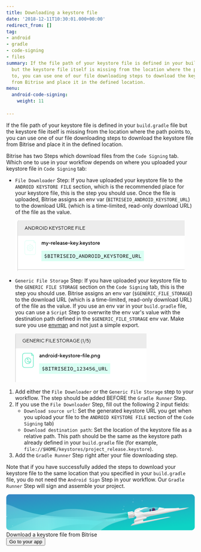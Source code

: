 ```yaml
---
title: Downloading a keystore file
date: '2018-12-11T10:30:01.000+00:00'
redirect_from: []
tag:
- android
- gradle
- code-signing
- files
summary: If the file path of your keystore file is defined in your build.gradle file
  but the keystore file itself is missing from the location where the path points
  to, you can use one of our file downloading steps to download the keystore file
  from Bitrise and place it in the defined location.
menu:
  android-code-signing:
    weight: 11

---
```

If the file path of your keystore file is defined in your `build.gradle` file but the keystore file itself is missing from the location where the path points to, you can use one of our file downloading steps to download the keystore file from Bitrise and place it in the defined location.

Bitrise has two Steps which download files from the `Code Signing` tab. Which one to use in your workflow depends on where you uploaded your keystore file in `Code Signing` tab:

* `File Downloader` Step: If you have uploaded your keystore file to the `ANDROID KEYSTORE FILE` section, which is the recommended place for your keystore file, this is the step you should use. Once the file is uploaded, Bitrise assigns an env var (`BITRISEIO_ANDROID_KEYSTORE_URL`) to the download URL (which is a time-limited, read-only download URL) of the file as the value.

  ![](/img/android-keystore.png)
* `Generic File Storage` Step: If you have uploaded your keystore file to the `GENERIC FILE STORAGE` section on the `Code Signing` tab, this is the step you should use. Bitrise assigns an env var (`$GENERIC_FILE_STORAGE`) to the download URL (which is a time-limited, read-only download URL) of the file as the value. If you use an env var in your `build.gradle` file, you can use a `Script` Step to overwrite the env var's value with the destination path defined in the `$GENERIC_FILE_STORAGE` env var. Make sure you use [envman](/tips-and-tricks/expose-environment-variable/) and not just a simple export.

  ![](/img/keystore-generic.png)

1. Add either the `File Downloader` or the `Generic File Storage` step to your workflow. The step should be added BEFORE the `Gradle Runner` Step.
2. If you use the `File Downloader` Step, fill out the following 2 input fields:
   * `Download source url`: Set the generated keystore URL you get when you upload your file to the `ANDROID KEYSTORE FILE` section of the `Code Signing` tab)
   * `Download destination path`: Set the location of the keystore file as a relative path. This path should be the same as the keystore path already defined in your `build.gradle` file (for example, `file://$HOME/keystores/project_release.keystore`).
3. Add the `Gradle Runner` Step right after your file downloading step.

Note that if you have successfully added the steps to download your keystore file to the same location that you specified in your `build.gradle` file, you do not need the `Android Sign` Step in your workflow. Our `Gradle Runner` Step will sign and assemble your project.

<div class="banner">
	<img src="/assets/images/banner-bg-888x170.png" style="border: none;">
	<div class="deploy-text">Download a keystore file from Bitrise</div>
	<a target="_blank" href="https://app.bitrise.io/dashboard/builds"><button class="button">Go to your app</button></a>
</div>